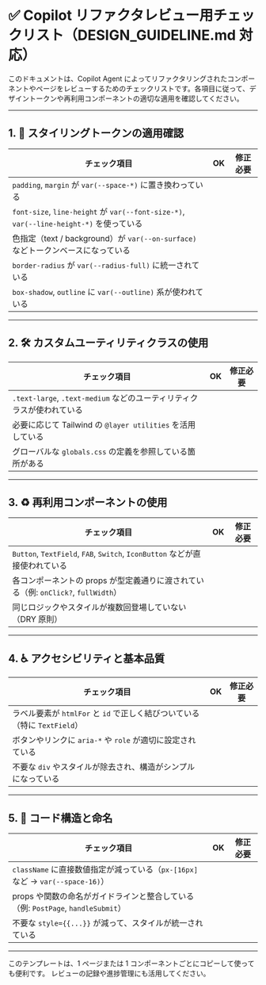 # ✅ Copilot リファクタレビュー用チェックリスト（DESIGN_GUIDELINE.md 対応）

このドキュメントは、Copilot Agent によってリファクタリングされたコンポーネントやページをレビューするためのチェックリストです。各項目に従って、デザイントークンや再利用コンポーネントの適切な適用を確認してください。

---

## 1. 🎨 スタイリングトークンの適用確認

| チェック項目                                                                            | OK  | 修正必要 |
| --------------------------------------------------------------------------------------- | --- | -------- |
| `padding`, `margin` が `var(--space-*)` に置き換わっている                              |     |          |
| `font-size`, `line-height` が `var(--font-size-*)`, `var(--line-height-*)` を使っている |     |          |
| 色指定（text / background）が `var(--on-surface)` などトークンベースになっている        |     |          |
| `border-radius` が `var(--radius-full)` に統一されている                                |     |          |
| `box-shadow`, `outline` に `var(--outline)` 系が使われている                            |     |          |

---

## 2. 🛠️ カスタムユーティリティクラスの使用

| チェック項目                                                           | OK  | 修正必要 |
| ---------------------------------------------------------------------- | --- | -------- |
| `.text-large`, `.text-medium` などのユーティリティクラスが使われている |     |          |
| 必要に応じて Tailwind の `@layer utilities` を活用している             |     |          |
| グローバルな `globals.css` の定義を参照している箇所がある              |     |          |

---

## 3. ♻️ 再利用コンポーネントの使用

| チェック項目                                                                       | OK  | 修正必要 |
| ---------------------------------------------------------------------------------- | --- | -------- |
| `Button`, `TextField`, `FAB`, `Switch`, `IconButton` などが直接使われている        |     |          |
| 各コンポーネントの props が型定義通りに渡されている（例: `onClick?`, `fullWidth`） |     |          |
| 同じロジックやスタイルが複数回登場していない（DRY 原則）                           |     |          |

---

## 4. ♿ アクセシビリティと基本品質

| チェック項目                                                              | OK  | 修正必要 |
| ------------------------------------------------------------------------- | --- | -------- |
| ラベル要素が `htmlFor` と `id` で正しく結びついている（特に `TextField`） |     |          |
| ボタンやリンクに `aria-*` や `role` が適切に設定されている                |     |          |
| 不要な `div` やスタイルが除去され、構造がシンプルになっている             |     |          |

---

## 5. 🧠 コード構造と命名

| チェック項目                                                                     | OK  | 修正必要 |
| -------------------------------------------------------------------------------- | --- | -------- |
| `className` に直接数値指定が減っている（`px-[16px]` など → `var(--space-16)`）   |     |          |
| props や関数の命名がガイドラインと整合している（例: `PostPage`, `handleSubmit`） |     |          |
| 不要な `style={{...}}` が減って、スタイルが統一されている                        |     |          |

---

このテンプレートは、1 ページまたは 1 コンポーネントごとにコピーして使っても便利です。
レビューの記録や進捗管理にも活用してください。

